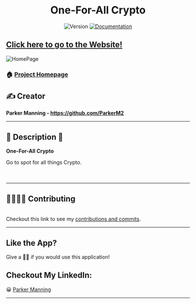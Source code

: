 <h1 align="center" class="fas fa-microscope">One-For-All Crypto</h1>
<p align="center">
  <img alt="Version" src="https://img.shields.io/badge/version-2.0.0-blue.svg?cacheSeconds=2592000" />
  <a href="https://github.com/ParkerM2/Crypto-Site#readme" target="_blank">
    <img alt="Documentation" src="https://img.shields.io/badge/documentation-yes-brightgreen.svg" />
  </a>

</p>

## [Click here to go to the Website!](https://youthful-northcutt-2db2a4.netlify.app)

![HomePage]()

### 🏠 [Project Homepage](https://github.com/ParkerM2/Crypto-Site)

## ✍ Creator

**Parker Manning - https://github.com/ParkerM2**

---
## 👀 Description 👀
**One-For-All Crypto**
<div>
    Go to spot for all things Crypto.  
</div>
<br></br>

---


## 👨‍👨‍👦‍👦 Contributing

<br />Checkout this link to see my [contributions and commits](https://github.com/ParkerM2/ManningSignsV2/graphs/contributors).

---
## Like the App?

Give a 👍🏻 if you would use this application!

<h2>Checkout My LinkedIn:</h2>

😀 [Parker Manning](https://www.linkedin.com/in/parkerm2/)





***